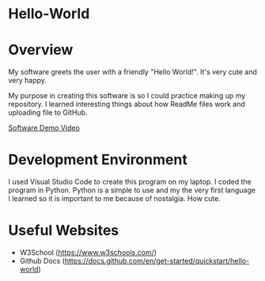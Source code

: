# Hello-World
# Overview

My software greets the user with a friendly "Hello World!". It's very cute and very happy. 

My purpose in creating this software is so I could practice making up my repository.
I learned interesting things about how ReadMe files work and uploading file to GitHub.


[Software Demo Video](http://youtube.link.goes.here)

# Development Environment

I used Visual Studio Code to create this program on my laptop. I coded the program in Python.
Python is a simple to use and my the very first language I learned so it is important to me
because of nostalgia. How cute.

# Useful Websites

* W3School (https://www.w3schools.com/)
* Github Docs (https://docs.github.com/en/get-started/quickstart/hello-world)